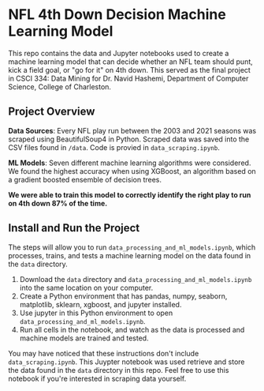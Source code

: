# NFL 4th Down Decision Machine Learning Model
This repo contains the data and Jupyter notebooks used to create a machine learning model that can decide whether an NFL team should punt, kick a field goal, or "go for it" on 4th down. This served as the final project in CSCI 334: Data Mining for Dr. Navid Hashemi, Department of Computer Science, College of Charleston.

## Project Overview

<b>Data Sources</b>: Every NFL play run between the 2003 and 2021 seasons was scraped using BeautifulSoup4 in Python. Scraped data was saved into the CSV files found in `/data`. Code is provied in `data_scraping.ipynb`.

<b>ML Models</b>: Seven different machine learning algorithms were considered. We found the highest accuracy when using XGBoost, an algorithm based on a gradient boosted ensemble of decision trees.

**We were able to train this model to correctly identify the right play to run on 4th down 87% of the time.**

## Install and Run the Project
The steps will allow you to run `data_processing_and_ml_models.ipynb`, which processes, trains, and tests a machine learning model on the data found in the `data` directory.

1. Download the `data` directory and `data_processing_and_ml_models.ipynb` into the same location on your computer.
2. Create a Python environment that has pandas, numpy, seaborn, matplotlib, sklearn, xgboost, and jupyter installed.
3. Use jupyter in this Python environment to open `data_processing_and_ml_models.ipynb`.
4. Run all cells in the notebook, and watch as the data is processed and machine models are trained and tested.

You may have noticed that these instructions don't include `data_scraping.ipynb`. This Juypter notebook was used retrieve and store the data found in the `data` directory in this repo. Feel free to use this notebook if you're interested in scraping data yourself.
